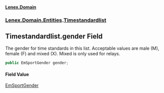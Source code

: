 #### [Lenex.Domain](index.md 'index')
### [Lenex.Domain.Entities](Lenex.Domain.Entities.md 'Lenex.Domain.Entities').[Timestandardlist](Lenex.Domain.Entities.Timestandardlist.md 'Lenex.Domain.Entities.Timestandardlist')

## Timestandardlist.gender Field

The gender for time standards in this list. Acceptable values are male (M), female (F) and mixed (X). Mixed is only used for relays.

```csharp
public EmSportGender gender;
```

#### Field Value
[EmSportGender](Lenex.Domain.Enums.EmSportGender.md 'Lenex.Domain.Enums.EmSportGender')